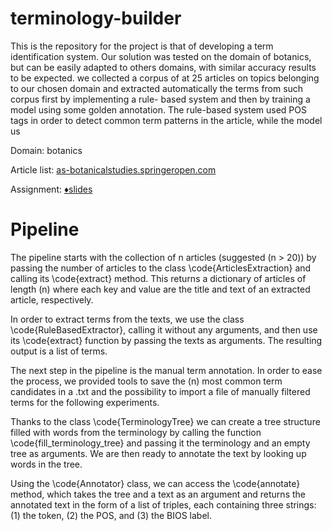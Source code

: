 # terminology-builder

This is the repository for the project  is that of developing a term identification system. Our solution was tested
on the domain of botanics, but can be easily adapted to others domains, with similar accuracy
results to be expected. we collected a corpus of at 25 articles on topics belonging to our chosen
domain and extracted automatically the terms from such corpus first by implementing a rule-
based system and then by training a model using some golden annotation.
The rule-based system used POS tags in order to detect common term patterns in the article,
while the model us


Domain: botanics

Article list: [as-botanicalstudies.springeropen.com](https://as-botanicalstudies.springeropen.com/articles)

Assignment: [♦slides](https://arche.univ-lorraine.fr/pluginfile.php/2203811/mod_resource/content/3/project2021.pdf)

# Pipeline

The pipeline starts with the collection of n articles (suggested \(n > 20\)) by passing the number of articles to the class \code{ArticlesExtraction} and calling its \code{extract} method. This returns a dictionary of articles of length \(n\) where each key and value are the title and text of an extracted article, respectively.

In order to extract terms from the texts, we use the class \code{RuleBasedExtractor}, calling it without any arguments, and then use its \code{extract} function by passing the texts as arguments. The resulting output is a list of terms.

The next step in the pipeline is the manual term annotation. In order to ease the process, we provided tools to save the \(n\) most common term candidates in a .txt and the possibility to import a file of manually filtered terms for the following experiments.

Thanks to the class \code{TerminologyTree} we can create a tree structure filled with words from the terminology by calling the function \code{fill\_terminology\_tree} and passing it the terminology and an empty tree as arguments. We are then ready to annotate the text by looking up words in the tree.

Using the \code{Annotator} class, we can access the \code{annotate} method, which takes the tree and a text as an argument and returns the annotated text in the form of a list of triples, each containing three strings: (1) the token, (2) the POS, and (3) the BIOS label. 
